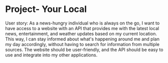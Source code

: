 # Project- Your Local


User story:
As a news-hungry individual who is always on the go, I want to have access to a website with an API that provides me with the latest local news, entertainment, and weather updates based on my current location. This way, I can stay informed about what's happening around me and plan my day accordingly, without having to search for information from multiple sources. The website should be user-friendly, and the API should be easy to use and integrate into my other applications.

